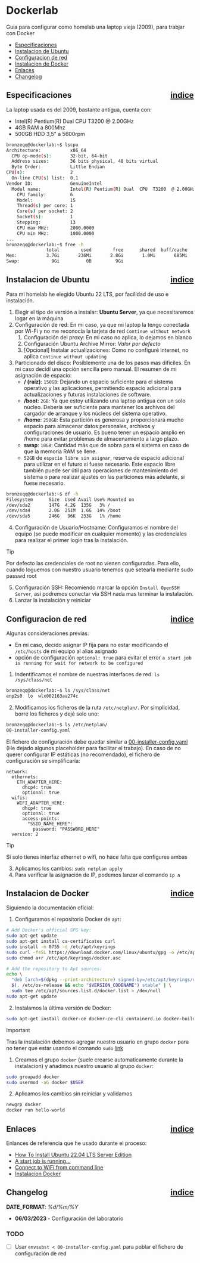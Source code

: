 # Dockerlab
Guia para configurar como homelab una laptop vieja (2009), para trabjar con Docker

- [Especificaciones](#especificaciones)
- [Instalacion de Ubuntu](#instalacion-de-ubuntu)
- [Configuracion de red](#configuracion-de-red)
- [Instalacion de Docker](#instalacion-de-docker)
- [Enlaces](#enlaces)
- [Changelog](#changelog)

## Especificaciones <span style="float: right;">[indice](#dockerlab)</span>
La laptop usada es del 2009, bastante antigua, cuenta con:
- Intel(R) Pentium(R) Dual  CPU  T3200  @ 2.00GHz
- 4GB RAM a 800Mhz
- 500GB HDD 3,5" a 5600rpm
```sh
bronzeqq@dockerlab:~$ lscpu 
Architecture:           x86_64
  CPU op-mode(s):       32-bit, 64-bit
  Address sizes:        36 bits physical, 48 bits virtual
  Byte Order:           Little Endian
CPU(s):                 2
  On-line CPU(s) list:  0,1
Vendor ID:              GenuineIntel
  Model name:           Intel(R) Pentium(R) Dual  CPU  T3200  @ 2.00GHz
    CPU family:         6
    Model:              15
    Thread(s) per core: 1
    Core(s) per socket: 2
    Socket(s):          1
    Stepping:           13
    CPU max MHz:        2000.0000
    CPU min MHz:        1000.0000
...
bronzeqq@dockerlab:~$ free -h
               total        used        free      shared  buff/cache   available
Mem:           3.7Gi       236Mi       2.8Gi       1.0Mi       685Mi       3.2Gi
Swap:            9Gi          0B         9Gi
```

## Instalacion de Ubuntu <span style="float: right;">[indice](#dockerlab)</span>
Para mi homelab he elegido Ubuntu 22 LTS, por facilidad de uso e instalación.
1. Elegir el tipo de versión a instalar: **Ubuntu Server**, ya que necesitaremos logar en la máquina
2. Configuración de red: En mi caso, ya que mi laptop la tengo conectada por Wi-Fi y no me reconocía la tarjeta de red `Continue without network`
    1. Configuración del proxy: En mi caso no aplica, lo dejamos en blanco
    2. Configuración Ubuntu Archive Mirror: *Valor por defecto*
    3. [Opcional] Instalar actualizaciones: Como no configuré internet, no aplica `Continue without updating`
3. Particionado del disco: Posiblemente una de los pasos mas dificiles. En mi caso decidí una opción sencilla pero manual. El resumen de mi asignación de espacio:
    - **/ (raíz)**: `150GB`: Dejando un espacio suficiente para el sistema operativo y las aplicaciones, permitiendo espacio adicional para actualizaciones y futuras instalaciones de software.
    - **/boot**: `2GB`: Ya que estoy utilizando una laptop antigua con un solo núcleo. Debería ser suficiente para mantener los archivos del cargador de arranque y los núcleos del sistema operativo.
    - **/home**: `250GB`: Esta partición es generosa y proporcionará mucho espacio para almacenar datos personales, archivos y configuraciones de usuario. Es bueno tener un espacio amplio en /home para evitar problemas de almacenamiento a largo plazo.
    - **swap**: `10GB`: Cantidad más que de sobra para el sistema en caso de que la memoria RAM se llene.
    - `52GB` de `espacio libre sin asignar`, reserva de espacio adicional para utilizar en el futuro si fuese necesario. Este espacio libre también puede ser útil para operaciones de mantenimiento del sistema o para realizar ajustes en las particiones más adelante, si fuese necesario.
```sh
bronzeqq@dockerlab:~$ df -h
Filesystem      Size  Used Avail Use% Mounted on
/dev/sda2       147G  4.2G  135G   3% /
/dev/sda4       2.0G  251M  1.6G  14% /boot
/dev/sda5       246G   96K  233G   1% /home
```
    
4. Configuración de Usuario/Hostname: Configuramos el nombre del equipo (se puede modificar en cualquier momento) y las credenciales para realizar el primer login tras la instalación.
> [!TIP] 
> Por defecto las credenciales de root no vienen configuradas. Para ello, cuando loguemos con nuestro usuario tenemos que setearla mediante sudo passwd root
5. Configuración SSH: Recomiendo marcar la opción `Install OpenSSH Server`, así podremos conectar vía SSH nada mas terminar la instalación.
6. Lanzar la instalación y reiniciar

## Configuracion de red  <span style="float: right;">[indice](#dockerlab)</span>
Algunas consideraciones previas:
- En mi caso, decido asignar IP fija para no estar modificando el `/etc/hosts` de mi equipo al alias asignado
- opción de configuración `optional: true` para evitar el error `a start job is running for wait for network to be configured`

1. Indentificamos el nombre de nuestras interfaces de red: `ls /sys/class/net`
```sh
bronzeqq@dockerlab:~$ ls /sys/class/net
enp2s0  lo  wlx002163aa274c
```
2. Modificamos los ficheros de la ruta `/etc/netplan/`. Por simplicidad, borré los ficheros y dejé solo uno:
```sh
bronzeqq@dockerlab:~$ ls /etc/netplan/
00-installer-config.yaml
```
El fichero de configuración debe quedar similar a [00-installer-config.yaml](./network/00-installer-config.yaml) (He dejado algunos placeholder para facilitar el trabajo).
En caso de no querer configurar IP estáticas (no recomendado), el fichero de configuración se simplificaría:
```YML
network:
  ethernets:
    ETH_ADAPTER_HERE:
      dhcp4: true
      optional: true
  wifis:
    WIFI_ADAPTER_HERE:
      dhcp4: true
      optional: true
      access-points:
        "SSID_NAME_HERE":
          password: "PASSWORD_HERE"
  version: 2
```
> [!TIP]
> Si solo tienes interfaz ethernet o wifi, no hace falta que configures ambas

3. Aplicamos los cambios: `sudo netplan apply`
4. Para verificar la asignación de IP, podemos lanzar el comando `ip a`

## Instalacion de Docker  <span style="float: right;">[indice](#dockerlab)</span>
Siguiendo la documentación oficial:
1. Configuramos el repositorio Docker de `apt`:
```sh
# Add Docker's official GPG key:
sudo apt-get update
sudo apt-get install ca-certificates curl
sudo install -m 0755 -d /etc/apt/keyrings
sudo curl -fsSL https://download.docker.com/linux/ubuntu/gpg -o /etc/apt/keyrings/docker.asc
sudo chmod a+r /etc/apt/keyrings/docker.asc

# Add the repository to Apt sources:
echo \
  "deb [arch=$(dpkg --print-architecture) signed-by=/etc/apt/keyrings/docker.asc] https://download.docker.com/linux/ubuntu \
  $(. /etc/os-release && echo "$VERSION_CODENAME") stable" | \
  sudo tee /etc/apt/sources.list.d/docker.list > /dev/null
sudo apt-get update
```
2. Instalamos la última versión de Docker:
```sh
sudo apt-get install docker-ce docker-ce-cli containerd.io docker-buildx-plugin docker-compose-plugin
```

> [!IMPORTANT]  
> Tras la instalación debemos agregar nuestro usuario en grupo `docker` para no tener que estar usando el comando `sudo` [link](https://docs.docker.com/engine/install/linux-postinstall/)
> 1. Creamos el grupo `docker` (suele crearse automaticamente durante la instalacion) y añadimos nuestro usuario al grupo `docker`: 
> ```sh
> sudo groupadd docker
> sudo usermod -aG docker $USER
> ```
> 2. Aplicamos los cambios sin reiniciar y validamos
> ```sh
> newgrp docker
> docker run hello-world
> ```

## Enlaces  <span style="float: right;">[indice](#dockerlab)</span>
Enlances de referencia que he usado durante el proceso:
- [How To Install Ubuntu 22.04 LTS Server Edition](https://ostechnix.com/install-ubuntu-server/)
- [A start job is running...](https://askubuntu.com/questions/972215/a-start-job-is-running-for-wait-for-network-to-be-configured-ubuntu-server-17-1)
- [Connect to WiFi from command line](https://linuxconfig.org/ubuntu-20-04-connect-to-wifi-from-command-line)
- [Instalacion Docker](https://docs.docker.com/engine/install/linux-postinstall/)


## Changelog  <span style="float: right;">[indice](#dockerlab)</span>
**DATE_FORMAT**: *%d/%m/%Y*
- **06/03/2023** - Configuración del laboratorio

### TODO
- [ ] Usar `envsubst < 00-installer-config.yaml` para poblar el fichero de configuración de red